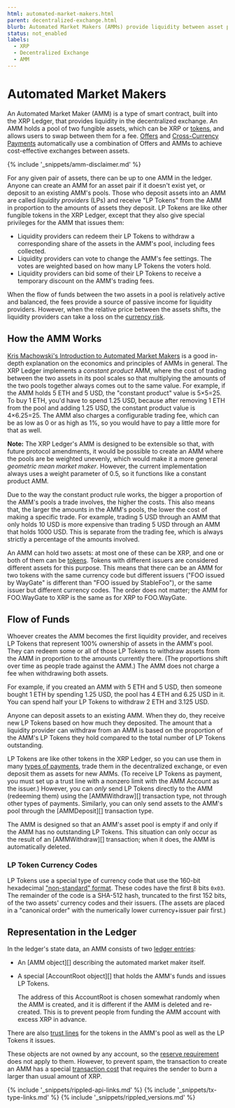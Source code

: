 ```yaml
---
html: automated-market-makers.html
parent: decentralized-exchange.html
blurb: Automated Market Makers (AMMs) provide liquidity between asset pairs, complemeting the order books in the decentralized exchange while providing passive income for their liquidity providers.
status: not_enabled
labels:
  - XRP
  - Decentralized Exchange
  - AMM
---
```

# Automated Market Makers

An Automated Market Maker (AMM) is a type of smart contract, built into the XRP Ledger, that provides liquidity in the decentralized exchange. An AMM holds a pool of two fungible assets, which can be XRP or [tokens](tokens.html), and allows users to swap between them for a fee. [Offers](offers.html) and [Cross-Currency Payments](cross-currency-payments.html) automatically use a combination of Offers and AMMs to achieve cost-effective exchanges between assets.

{% include '_snippets/amm-disclaimer.md' %}

For any given pair of assets, there can be up to one AMM in the ledger. Anyone can create an AMM for an asset pair if it doesn't exist yet, or deposit to an existing AMM's pools. Those who deposit assets into an AMM are called _liquidity providers_ (LPs) and receive "LP Tokens" from the AMM in proportion to the amounts of assets they deposit. LP Tokens are like other fungible tokens in the XRP Ledger, except that they also give special privileges for the AMM that issues them:

- Liquidity providers can redeem their LP Tokens to withdraw a corresponding share of the assets in the AMM's pool, including fees collected.
- Liquidity providers can vote to change the AMM's fee settings. The votes are weighted based on how many LP Tokens the voters hold.
- Liquidity providers can bid some of their LP Tokens to receive a temporary discount on the AMM's trading fees.

When the flow of funds between the two assets in a pool is relatively active and balanced, the fees provide a source of passive income for liquidity providers. However, when the relative price between the assets shifts, the liquidity providers can take a loss on the [currency risk](https://www.investopedia.com/terms/c/currencyrisk.asp).

## How the AMM Works

[Kris Machowski's Introduction to Automated Market Makers](https://www.machow.ski/posts/an_introduction_to_automated_market_makers/) is a good in-depth explanation on the economics and principles of AMMs in general. The XRP Ledger implements a _constant product_ AMM, where the cost of trading between the two assets in its pool scales so that multiplying the amounts of the two pools together always comes out to the same value. For example, if the AMM holds 5 ETH and 5 USD, the "constant product" value is 5×5=25. To buy 1 ETH, you'd have to spend 1.25 USD, because after removing 1 ETH from the pool and adding 1.25 USD, the constant product value is 4×6.25=25. The AMM also charges a configurable trading fee, which can be as low as 0 or as high as 1%, so you would have to pay a little more for that as well.

**Note:** The XRP Ledger's AMM is designed to be extensible so that, with future protocol amendments, it would be possible to create an AMM where the pools are be weighted unevenly, which would make it a more general _geometric mean market maker_. However, the current implementation always uses a weight parameter of 0.5, so it functions like a constant product AMM.

Due to the way the constant product rule works, the bigger a proportion of the AMM's pools a trade involves, the higher the costs. This also means that, the larger the amounts in the AMM's pools, the lower the cost of making a specific trade. For example, trading 5 USD through an AMM that only holds 10 USD is more expensive than trading 5 USD through an AMM that holds 1000 USD. This is separate from the trading fee, which is always strictly a percentage of the amounts involved.

An AMM can hold two assets: at most one of these can be XRP, and one or both of them can be [tokens](tokens.html). Tokens with different issuers are considered different assets for this purpose. This means that there can be an AMM for two tokens with the same currency code but different issuers ("FOO issued by WayGate" is different than "FOO issued by StableFoo"), or the same issuer but different currency codes. The order does not matter; the AMM for FOO.WayGate to XRP is the same as for XRP to FOO.WayGate.


## Flow of Funds

Whoever creates the AMM becomes the first liquidity provider, and receives LP Tokens that represent 100% ownership of assets in the AMM's pool. They can redeem some or all of those LP Tokens to withdraw assets from the AMM in proportion to the amounts currently there. (The proportions shift over time as people trade against the AMM.) The AMM does not charge a fee when withdrawing both assets.

For example, if you created an AMM with 5 ETH and 5 USD, then someone bought 1 ETH by spending 1.25 USD, the pool has 4 ETH and 6.25 USD in it. You can spend half your LP Tokens to withdraw 2 ETH and 3.125 USD.

Anyone can deposit assets to an existing AMM. When they do, they receive new LP Tokens based on how much they deposited. The amount that a liquidity provider can withdraw from an AMM is based on the proportion of the AMM's LP Tokens they hold compared to the total number of LP Tokens outstanding.

LP Tokens are like other tokens in the XRP Ledger, so you can use them in many [types of payments](payment-types.html), trade them in the decentralized exchange, or even deposit them as assets for new AMMs. (To receive LP Tokens as payment, you must set up a trust line with a nonzero limit with the AMM Account as the issuer.) However, you can _only_ send LP Tokens directly to the AMM (redeeming them) using the [AMMWithdraw][] transaction type, not through other types of payments. Similarly, you can only send assets to the AMM's pool through the [AMMDeposit][] transaction type.

The AMM is designed so that an AMM's asset pool is empty if and only if the AMM has no outstanding LP Tokens. This situation can only occur as the result of an [AMMWithdraw][] transaction; when it does, the AMM is automatically deleted.

### LP Token Currency Codes

LP Tokens use a special type of currency code that use the 160-bit hexadecimal ["non-standard" format](currency-formats.html#nonstandard-currency-codes). These codes have the first 8 bits `0x03`. The remainder of the code is a SHA-512 hash, truncated to the first 152 bits, of the two assets' currency codes and their issuers. (The assets are placed in a "canonical order" with the numerically lower currency+issuer pair first.)


## Representation in the Ledger

In the ledger's state data, an AMM consists of two [ledger entries](ledger-object-types.html):

- An [AMM object][] describing the automated market maker itself.
- A special [AccountRoot object][] that holds the AMM's funds and issues LP Tokens.
    
    The address of this AccountRoot is chosen somewhat randomly when the AMM is created, and it is different if the AMM is deleted and re-created. This is to prevent people from funding the AMM account with excess XRP in advance.

There are also [trust lines](trust-lines-and-issuing.html) for the tokens in the AMM's pool as well as the LP Tokens it issues.

These objects are not owned by any account, so the [reserve requirement](reserves.html) does not apply to them. However, to prevent spam, the transaction to create an AMM has a special [transaction cost](transaction-cost.html) that requires the sender to burn a larger than usual amount of XRP.

<!--{# common link defs #}-->
{% include '_snippets/rippled-api-links.md' %}
{% include '_snippets/tx-type-links.md' %}
{% include '_snippets/rippled_versions.md' %}
